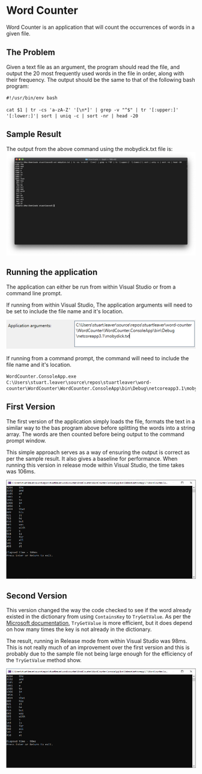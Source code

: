 # Word Counter
Word Counter is  an application that will count the occurrences of words in a given file.

## The Problem
Given a text file as an argument, the program should read the file, and output the 20 most frequently used words in the file in order, along with their frequency. The output should be the same to that of the following bash program:
```
#!/usr/bin/env bash

cat $1 | tr -cs 'a-zA-Z' '[\n*]' | grep -v "^$" | tr '[:upper:]' '[:lower:]'| sort | uniq -c | sort -nr | head -20
```

## Sample Result
The output from the above command using the mobydick.txt file is:
![bash-program-output](images/bash-program-output.png)

## Running the application
The application can either be run from within Visual Studio or from a command line prompt.

If running from within Visual Studio, The application arguments will need to be set to include the file name and it's location.

![application-arguments](images/application-arguments.png)

If running from a command prompt, the command will need to include the file name and it's location.
```
WordCounter.ConsoleApp.exe C:\Users\stuart.leaver\source\repos\stuartleaver\word-counter\WordCounter\WordCounter.ConsoleApp\bin\Debug\netcoreapp3.1\mobydick.txt
```

## First Version
The first version of the application simply loads the file, formats the text in a similar way to the bas program above before splitting the words into a string array. The words are then counted before being output to the command prompt window.

This simple approach serves as a way of ensuring the output is correct as per the sample result. It also gives a baseline for performance. When running this version in release mode within Visual Studio, the time takes was 106ms.

![first-version](images/first-version.png)

## Second Version
This version changed the way the code checked to see if the word already existed in the dictionary from using `ContainsKey` to `TryGetValue`. As per the [Microsoft documentation](http://msdn.microsoft.com/en-us/library/bb347013.aspx), `TryGetValue` is more efficient, but it does depend on how many times the key is not already in the dictionary.

The result, running in Release mode from within Visual Studio was 98ms. This is not really much of an improvement over the first version and this is probably due to the sample file not being large enough for the efficiency of the `TryGetValue` method show.

![second-version](images/second-version.png)
